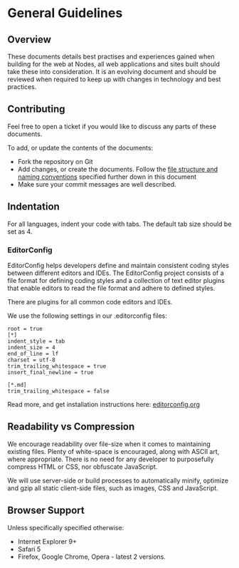 # General Guidelines

## Overview

These documents details best practises and experiences gained when building for the web at Nodes, all web applications and sites built should take these into consideration.
It is an evolving document and should be reviewed when required to keep up with changes in technology and best practices.

## Contributing

Feel free to open a ticket if you would like to discuss any parts of these documents.

To add, or update the contents of the documents:

* Fork the repository on Git
* Add changes, or create the documents. Follow the [file structure and naming conventions](#file-structure) specified further down in this document
* Make sure your commit messages are well described.

## Indentation

For all languages, indent your code with tabs.  The default tab size should be set as 4.

### EditorConfig

EditorConfig helps developers define and maintain consistent coding styles between different editors and IDEs. The EditorConfig project consists of a file format for defining coding styles and a collection of text editor plugins that enable editors to read the file format and adhere to defined styles.

There are plugins for all common code editors and IDEs.

We use the following settings in our .editorconfig files:

```
root = true
[*]
indent_style = tab
indent_size = 4
end_of_line = lf
charset = utf-8
trim_trailing_whitespace = true
insert_final_newline = true

[*.md]
trim_trailing_whitespace = false
```

Read more, and get installation instructions here: [editorconfig.org](http://www.editorconfig.org)

## Readability vs Compression

We encourage readability over file-size when it comes to maintaining existing files. Plenty of white-space is encouraged, along with ASCII art, where appropriate. There is no need for any developer to purposefully compress HTML or CSS, nor obfuscate JavaScript.

We will use server-side or build processes to automatically minify, optimize and gzip all static client-side files, such as images, CSS and JavaScript.

## Browser Support

Unless specifically specified otherwise:

- Internet Explorer 9+
- Safari 5
- Firefox, Google Chrome, Opera - latest 2 versions.
